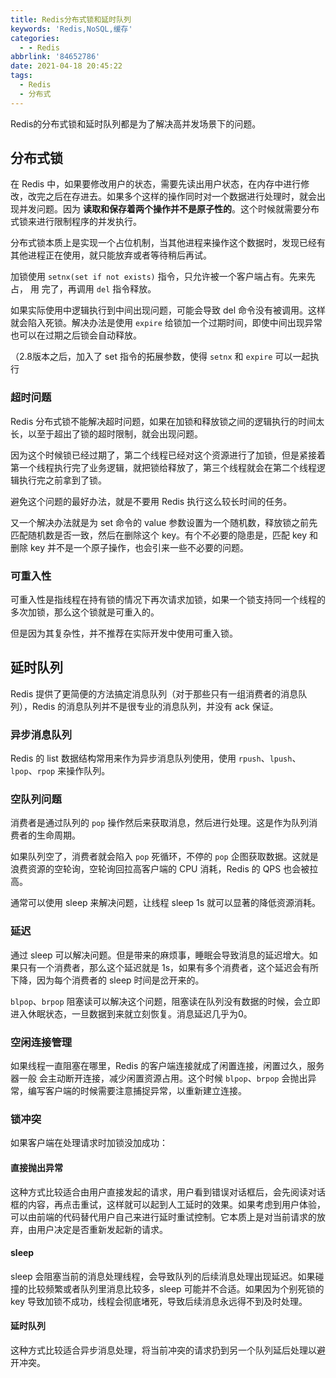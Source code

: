```yaml
---
title: Redis分布式锁和延时队列
keywords: 'Redis,NoSQL,缓存'
categories:
  - - Redis
abbrlink: '84652786'
date: 2021-04-18 20:45:22
tags:
  - Redis
  - 分布式
---
```


Redis的分布式锁和延时队列都是为了解决高并发场景下的问题。

## 分布式锁

在 Redis 中，如果要修改用户的状态，需要先读出用户状态，在内存中进行修改，改完之后在存进去。如果多个这样的操作同时对一个数据进行处理时，就会出现并发问题。因为 **读取和保存着两个操作并不是原子性的**。这个时候就需要分布式锁来进行限制程序的并发执行。

分布式锁本质上是实现一个占位机制，当其他进程来操作这个数据时，发现已经有其他进程正在使用，就只能放弃或者等待稍后再试。

加锁使用 `setnx(set if not exists)` 指令，只允许被一个客户端占有。先来先占， 用 完了，再调用 `del` 指令释放。

如果实际使用中逻辑执行到中间出现问题，可能会导致 del 命令没有被调用。这样就会陷入死锁。解决办法是使用 `expire` 给锁加一个过期时间，即使中间出现异常也可以在过期之后锁会自动释放。

（2.8版本之后，加入了 set 指令的拓展参数，使得 `setnx` 和 `expire` 可以一起执行

### 超时问题

Redis 分布式锁不能解决超时问题，如果在加锁和释放锁之间的逻辑执行的时间太长，以至于超出了锁的超时限制，就会出现问题。

因为这个时候锁已经过期了，第二个线程已经对这个资源进行了加锁，但是紧接着第一个线程执行完了业务逻辑，就把锁给释放了，第三个线程就会在第二个线程逻辑执行完之前拿到了锁。

避免这个问题的最好办法，就是不要用 Redis 执行这么较长时间的任务。

又一个解决办法就是为 set 命令的 value 参数设置为一个随机数，释放锁之前先匹配随机数是否一致，然后在删除这个 key。有个不必要的隐患是，匹配 key 和删除 key 并不是一个原子操作，也会引来一些不必要的问题。

### 可重入性

可重入性是指线程在持有锁的情况下再次请求加锁，如果一个锁支持同一个线程的多次加锁，那么这个锁就是可重入的。

但是因为其复杂性，并不推荐在实际开发中使用可重入锁。

## 延时队列

Redis 提供了更简便的方法搞定消息队列（对于那些只有一组消费者的消息队列），Redis 的消息队列并不是很专业的消息队列，并没有 ack 保证。

### 异步消息队列

Redis 的 list 数据结构常用来作为异步消息队列使用，使用 `rpush`、`lpush`、`lpop`、`rpop` 来操作队列。

### 空队列问题

消费者是通过队列的 `pop` 操作然后来获取消息，然后进行处理。这是作为队列消费者的生命周期。

如果队列空了，消费者就会陷入 `pop` 死循环，不停的 `pop` 企图获取数据。这就是浪费资源的空轮询，空轮询回拉高客户端的 CPU 消耗，Redis 的 QPS 也会被拉高。

通常可以使用 sleep 来解决问题，让线程 sleep 1s 就可以显著的降低资源消耗。

### 延迟

通过 sleep 可以解决问题。但是带来的麻烦事，睡眠会导致消息的延迟增大。如果只有一个消费者，那么这个延迟就是 1s，如果有多个消费者，这个延迟会有所下降，因为每个消费者的 sleep 时间是岔开来的。

`blpop`、`brpop` 阻塞读可以解决这个问题，阻塞读在队列没有数据的时候，会立即进入休眠状态，一旦数据到来就立刻恢复。消息延迟几乎为0。

### 空闲连接管理

如果线程一直阻塞在哪里，Redis 的客户端连接就成了闲置连接，闲置过久，服务器一般 会主动断开连接，减少闲置资源占用。这个时候 `blpop`、`brpop` 会抛出异常，编写客户端的时候需要注意捕捉异常，以重新建立连接。

### 锁冲突

如果客户端在处理请求时加锁没加成功：

#### 直接抛出异常

这种方式比较适合由用户直接发起的请求，用户看到错误对话框后，会先阅读对话框的内容，再点击重试，这样就可以起到人工延时的效果。如果考虑到用户体验，可以由前端的代码替代用户自己来进行延时重试控制。它本质上是对当前请求的放弃，由用户决定是否重新发起新的请求。

#### sleep

sleep 会阻塞当前的消息处理线程，会导致队列的后续消息处理出现延迟。如果碰撞的比较频繁或者队列里消息比较多，sleep 可能并不合适。如果因为个别死锁的 key 导致加锁不成功，线程会彻底堵死，导致后续消息永远得不到及时处理。

#### 延时队列

这种方式比较适合异步消息处理，将当前冲突的请求扔到另一个队列延后处理以避开冲突。

